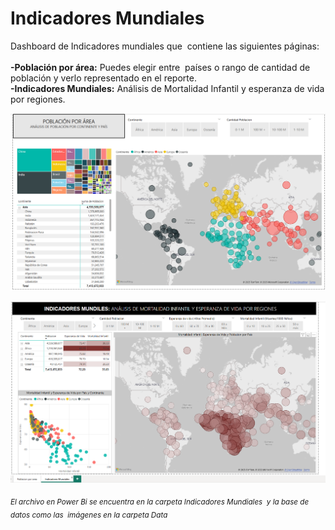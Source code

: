 <div class="markdown-heading" dir="auto">
<h1 class="heading-element" dir="auto" tabindex="-1">Indicadores Mundiales</h1>
</div>
<p dir="auto">Dashboard de Indicadores mundiales que&nbsp; contiene las siguientes p&aacute;ginas:<br /><br /><strong>-Poblaci&oacute;n por &aacute;rea:</strong> Puedes elegir entre&nbsp; pa&iacute;ses o rango de cantidad de poblaci&oacute;n y verlo representado en el reporte.<br /><strong>-Indicadores Mundiales:</strong> An&aacute;lisis de Mortalidad Infantil y esperanza de vida por regiones.</p>

![alt text](Capturas/ap2.png)

![alt text](bp2.png)

<p><sub><em>El archivo en Power Bi se encuentra en la carpeta Indicadores Mundiales&nbsp; y la base de datos como las&nbsp; im&aacute;genes en la carpeta Data</em></sub></p>
<p>&nbsp;</p>
<p>&nbsp;</p>